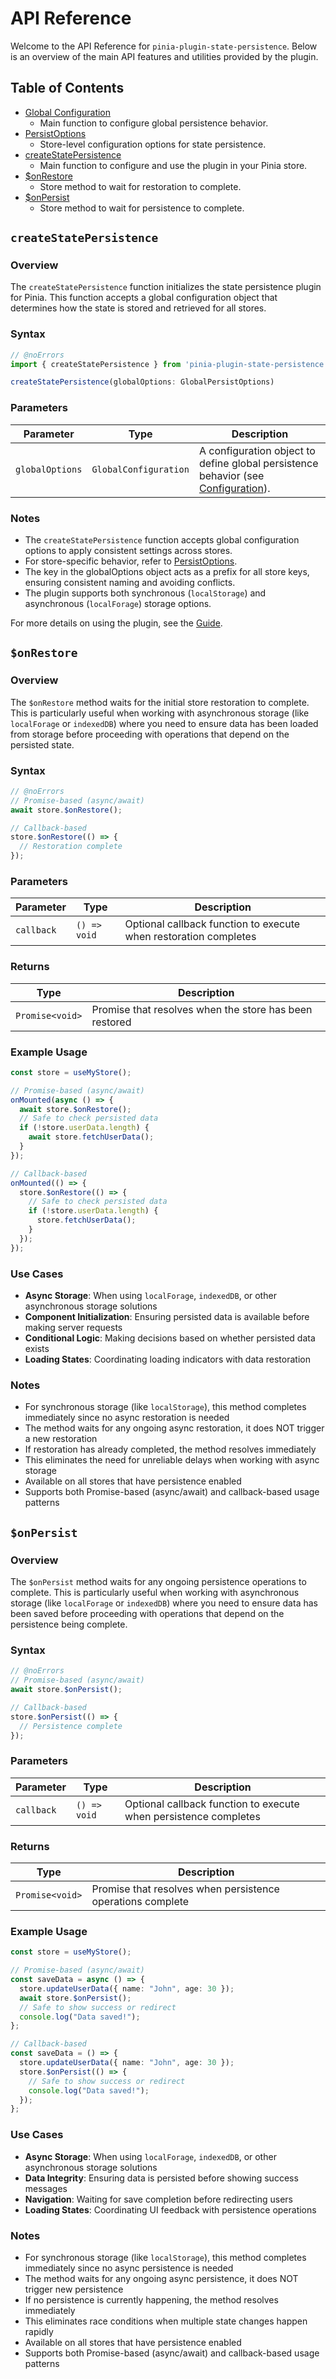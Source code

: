 # API Reference

Welcome to the API Reference for `pinia-plugin-state-persistence`. Below is an overview of the main API features and utilities provided by the plugin.

## Table of Contents

- [Global Configuration](../guide/configuration)
  - Main function to configure global persistence behavior.
- [PersistOptions](./persist-options)
  - Store-level configuration options for state persistence.
- [createStatePersistence](../guide/configuration)
  - Main function to configure and use the plugin in your Pinia store.
- [$onRestore](#onrestore)
  - Store method to wait for restoration to complete.
- [$onPersist](#onpersist)
  - Store method to wait for persistence to complete.

## `createStatePersistence`

### Overview

The `createStatePersistence` function initializes the state persistence plugin for Pinia. This function accepts a global configuration object that determines how the state is stored and retrieved for all stores.

### Syntax

```ts twoslash
// @noErrors
import { createStatePersistence } from 'pinia-plugin-state-persistence'

createStatePersistence(globalOptions: GlobalPersistOptions)
```

### Parameters

| Parameter       | Type                  | Description                                                                                                 |
| --------------- | --------------------- | ----------------------------------------------------------------------------------------------------------- |
| `globalOptions` | `GlobalConfiguration` | A configuration object to define global persistence behavior (see [Configuration](../guide/configuration)). |

### Notes

- The `createStatePersistence` function accepts global configuration options to apply consistent settings across stores.
- For store-specific behavior, refer to [PersistOptions](./persist-options).
- The key in the globalOptions object acts as a prefix for all store keys, ensuring consistent naming and avoiding conflicts.
- The plugin supports both synchronous (`localStorage`) and asynchronous (`localForage`) storage options.

For more details on using the plugin, see the [Guide](../guide/).

## `$onRestore`

### Overview

The `$onRestore` method waits for the initial store restoration to complete. This is particularly useful when working with asynchronous storage (like `localForage` or `indexedDB`) where you need to ensure data has been loaded from storage before proceeding with operations that depend on the persisted state.

### Syntax

```ts twoslash
// @noErrors
// Promise-based (async/await)
await store.$onRestore();

// Callback-based
store.$onRestore(() => {
  // Restoration complete
});
```

### Parameters

| Parameter  | Type         | Description                                                      |
| ---------- | ------------ | ---------------------------------------------------------------- |
| `callback` | `() => void` | Optional callback function to execute when restoration completes |

### Returns

| Type            | Description                                            |
| --------------- | ------------------------------------------------------ |
| `Promise<void>` | Promise that resolves when the store has been restored |

### Example Usage

```typescript
const store = useMyStore();

// Promise-based (async/await)
onMounted(async () => {
  await store.$onRestore();
  // Safe to check persisted data
  if (!store.userData.length) {
    await store.fetchUserData();
  }
});

// Callback-based
onMounted(() => {
  store.$onRestore(() => {
    // Safe to check persisted data
    if (!store.userData.length) {
      store.fetchUserData();
    }
  });
});
```

### Use Cases

- **Async Storage**: When using `localForage`, `indexedDB`, or other asynchronous storage solutions
- **Component Initialization**: Ensuring persisted data is available before making server requests
- **Conditional Logic**: Making decisions based on whether persisted data exists
- **Loading States**: Coordinating loading indicators with data restoration

### Notes

- For synchronous storage (like `localStorage`), this method completes immediately since no async restoration is needed
- The method waits for any ongoing async restoration, it does NOT trigger a new restoration
- If restoration has already completed, the method resolves immediately
- This eliminates the need for unreliable delays when working with async storage
- Available on all stores that have persistence enabled
- Supports both Promise-based (async/await) and callback-based usage patterns

## `$onPersist`

### Overview

The `$onPersist` method waits for any ongoing persistence operations to complete. This is particularly useful when working with asynchronous storage (like `localForage` or `indexedDB`) where you need to ensure data has been saved before proceeding with operations that depend on the persistence being complete.

### Syntax

```ts twoslash
// @noErrors
// Promise-based (async/await)
await store.$onPersist();

// Callback-based
store.$onPersist(() => {
  // Persistence complete
});
```

### Parameters

| Parameter  | Type         | Description                                                      |
| ---------- | ------------ | ---------------------------------------------------------------- |
| `callback` | `() => void` | Optional callback function to execute when persistence completes |

### Returns

| Type            | Description                                                |
| --------------- | ---------------------------------------------------------- |
| `Promise<void>` | Promise that resolves when persistence operations complete |

### Example Usage

```typescript
const store = useMyStore();

// Promise-based (async/await)
const saveData = async () => {
  store.updateUserData({ name: "John", age: 30 });
  await store.$onPersist();
  // Safe to show success or redirect
  console.log("Data saved!");
};

// Callback-based
const saveData = () => {
  store.updateUserData({ name: "John", age: 30 });
  store.$onPersist(() => {
    // Safe to show success or redirect
    console.log("Data saved!");
  });
};
```

### Use Cases

- **Async Storage**: When using `localForage`, `indexedDB`, or other asynchronous storage solutions
- **Data Integrity**: Ensuring data is persisted before showing success messages
- **Navigation**: Waiting for save completion before redirecting users
- **Loading States**: Coordinating UI feedback with persistence operations

### Notes

- For synchronous storage (like `localStorage`), this method completes immediately since no async persistence is needed
- The method waits for any ongoing async persistence, it does NOT trigger new persistence
- If no persistence is currently happening, the method resolves immediately
- This eliminates race conditions when multiple state changes happen rapidly
- Available on all stores that have persistence enabled
- Supports both Promise-based (async/await) and callback-based usage patterns
